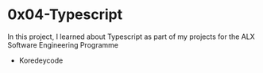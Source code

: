 # 0x04-Typescript

In this project, I learned about Typescript as part of my projects for the ALX Software Engineering Programme

- Koredeycode
